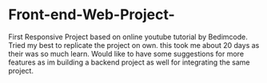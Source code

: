 # Front-end-Web-Project-
First Responsive Project based on online youtube tutorial by Bedimcode.
Tried my best to replicate the project on own. this took me about 20 days as their was so much learn.
Would like to have some suggestions for more features as im building a backend project as well for integrating the same project. 
